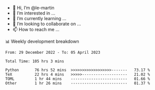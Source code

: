 - 👋 Hi, I’m @le-martin
- 👀 I’m interested in ...
- 🌱 I’m currently learning ...
- 💞️ I’m looking to collaborate on ...
- 📫 How to reach me ...

<!---
Tutorial for using WakaTime stats in GitHub profile: https://github.com/athul/waka-readme
-->

📊 Weekly development breakdown
<!--START_SECTION:waka-->

```text
From: 29 December 2022 - To: 05 April 2023

Total Time: 105 hrs 3 mins

Python       76 hrs 52 mins  >>>>>>>>>>>>>>>>>>-------   73.17 %
TeX          22 hrs 4 mins   >>>>>--------------------   21.02 %
TOML         1 hr 44 mins    -------------------------   01.66 %
Other        1 hr 26 mins    -------------------------   01.37 %
```

<!--END_SECTION:waka-->

<!---
le-martin/le-martin is a ✨ special ✨ repository because its `README.md` (this file) appears on your GitHub profile.
You can click the Preview link to take a look at your changes.
--->
